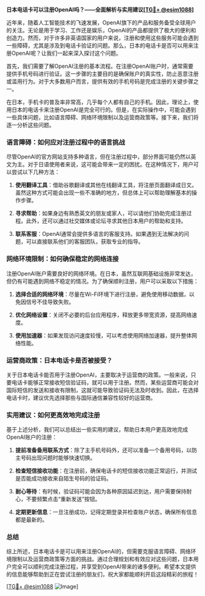 **日本电话卡可以注册OpenAI吗？——全面解析与实用建议[[TG💪+ @esim1088](https://t.me/s/esim1088)]**

近年来，随着人工智能技术的飞速发展，OpenAI旗下的产品和服务备受全球用户的关注。无论是用于学习、工作还是娱乐，OpenAI的产品都提供了极大的便利和创造力。然而，对于许多非英语国家的用户来说，注册和使用这些服务可能会遇到一些障碍，尤其是涉及到电话卡验证的问题。那么，日本的电话卡是否可以用来注册OpenAI呢？让我们一起来深入探讨这个问题。

首先，我们需要了解OpenAI注册的基本流程。在注册OpenAI账户时，通常需要提供手机号码进行验证。这一步骤的主要目的是确保账户的真实性，防止恶意注册或滥用行为。对于大多数用户而言，提供有效的手机号码是完成注册的关键步骤之一。

在日本，手机卡的普及率非常高，几乎每个人都有自己的手机。因此，理论上，使用日本的电话卡来注册OpenAI是完全可行的。但是，在实际操作中，可能会遇到一些具体问题，比如语言障碍、网络环境限制以及运营商政策等。接下来，我们将逐一分析这些问题。

### 语言障碍：如何应对注册过程中的语言挑战

尽管OpenAI的官方网站支持多种语言，但在注册过程中，部分界面可能仍然以英文为主。对于日语使用者来说，这可能会带来一定的困扰。在这种情况下，用户可以尝试以下几种方法：

1. **使用翻译工具**：借助谷歌翻译或其他在线翻译工具，将注册页面翻译成日文。虽然这种方式可能会出现一些不准确的地方，但总体上可以帮助理解基本的操作步骤。
   
2. **寻求帮助**：如果身边有熟悉英文的朋友或家人，可以请他们协助完成注册过程。此外，还可以通过社交媒体或论坛寻求其他日本用户的帮助和支持。

3. **联系客服**：OpenAI通常会提供多语言的客服支持。如果遇到无法解决的问题，可以直接联系他们的客服团队，获取专业的指导。

### 网络环境限制：如何确保稳定的网络连接

注册OpenAI账户需要良好的网络环境。在日本，虽然互联网基础设施非常发达，但仍有可能遇到网络不稳定的情况。为了确保顺利注册，用户可以采取以下措施：

1. **选择合适的网络环境**：尽量在Wi-Fi环境下进行注册，避免使用移动数据，以免因信号不佳导致失败。

2. **优化网络设置**：关闭不必要的后台应用程序，释放更多带宽资源，提高网络速度。

3. **使用加速器**：如果发现访问速度较慢，可以考虑使用网络加速器，提升整体网络性能。

### 运营商政策：日本电话卡是否被接受？

关于日本电话卡能否用于注册OpenAI，主要取决于运营商的政策。一般来说，只要电话卡能够正常接收短信验证码，就可以用于注册。然而，某些运营商可能会对国际短信的发送和接收有限制，这就可能导致验证码无法及时收到。因此，在选择电话卡时，建议优先选择那些与国际通信兼容性较好的运营商。

### 实用建议：如何更高效地完成注册

基于上述分析，我们可以总结出一些实用的建议，帮助日本用户更高效地完成OpenAI账户的注册：

1. **提前准备备用联系方式**：除了主手机号码外，还可以准备一个备用号码，以防主号码出现问题时能够快速切换。

2. **检查短信接收功能**：在注册前，确保电话卡的短信接收功能正常运行，并测试是否能成功接收来自陌生号码的验证码。

3. **耐心等待**：有时候，验证码可能会因为各种原因延迟到达，用户需要保持耐心，不要频繁点击“重新发送”按钮。

4. **定期更新信息**：一旦注册成功，记得定期登录并检查账户状态，确保所有信息都是最新的。

### 总结

综上所述，日本电话卡是可以用来注册OpenAI的，但需要克服语言障碍、网络环境限制以及运营商政策等方面的挑战。通过合理规划和有效应对这些问题，日本用户完全可以顺利完成注册过程，并享受到OpenAI带来的诸多便利。希望本文提供的信息能够帮助到正在尝试注册的朋友们，祝大家都能顺利开启这段精彩的旅程！

[[TG💪+ @esim1088](https://t.me/s/esim1088) ![Image](https://i.postimg.cc/4NQfJmqS/Snipaste-2025-05-13-00-14-12.png)]